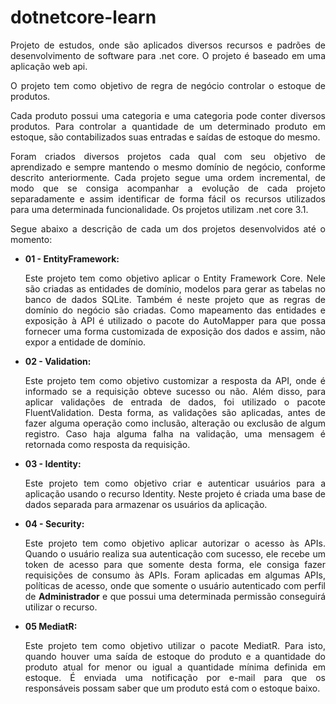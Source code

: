 # dotnetcore-learn
<p style="text-align: justify">
Projeto de estudos, onde são aplicados diversos recursos e padrões de desenvolvimento de software para .net core. O projeto é baseado em uma aplicação web api.
</p>
 
<p style="text-align: justify">
O projeto tem como objetivo de regra de negócio controlar o estoque de produtos.
</p>
<p style="text-align: justify">
Cada produto possui uma categoria e uma categoria pode conter diversos produtos. Para controlar a quantidade de um determinado produto em estoque, são contabilizados suas entradas e saídas de estoque do mesmo.
</p>
<p style="text-align: justify">
Foram criados diversos projetos cada qual com seu objetivo de aprendizado e sempre mantendo o mesmo domínio de negócio, conforme descrito anteriormente. 
Cada projeto segue uma ordem incremental, de modo que se consiga acompanhar a evolução de cada projeto separadamente e assim identificar de forma fácil os recursos utilizados para uma determinada funcionalidade. Os projetos utilizam .net core 3.1.
</p>
<p style="text-align: justify">
Segue abaixo a descrição de cada um dos projetos desenvolvidos até o momento:
</p>


- **01 - EntityFramework:** <p style="text-align: justify">Este projeto tem como objetivo aplicar o Entity Framework Core. Nele são criadas as entidades de domínio, modelos para gerar as tabelas no banco de dados SQLite. Também é neste projeto que as regras de domínio do negócio são criadas. Como mapeamento das entidades e exposição à API é utilizado o pacote do AutoMapper para que possa fornecer uma forma customizada de exposição dos dados e assim, não expor a entidade de domínio.
</p>

- **02 - Validation:** <p style="text-align: justify">Este projeto tem como objetivo customizar a resposta da API, onde é informado se a requisição obteve sucesso ou não. Além disso, para aplicar validações de entrada de dados, foi utilizado o pacote FluentValidation. Desta forma, as validações são aplicadas, antes de fazer alguma operação como inclusão, alteração ou exclusão de algum registro. Caso haja alguma falha na validação, uma mensagem é retornada como resposta da requisição.
</p>

- **03 - Identity:** <p style="text-align: justify">Este projeto tem como objetivo criar e autenticar usuários para a aplicação usando o recurso Identity. Neste projeto é criada uma base de dados separada para armazenar os usuários da aplicação.
</p>

- **04 - Security:** <p style="text-align: justify">Este projeto tem como objetivo aplicar autorizar o acesso às APIs. Quando o usuário realiza sua autenticação com sucesso, ele recebe um token de acesso para que somente desta forma, ele consiga fazer requisições de consumo às APIs. Foram aplicadas em algumas APIs, políticas de acesso, onde que somente o usuário autenticado com perfil de **Administrador** e que possui uma determinada permissão conseguirá utilizar o recurso.
</p>

- **05 MediatR:** <p style="text-align: justify">Este projeto tem como objetivo utilizar o pacote MediatR. Para isto, quando houver uma saída de estoque do produto e a quantidade do produto atual for menor ou igual a quantidade mínima definida em estoque.
É enviada uma notificação por e-mail para que os responsáveis possam saber que um produto está com o estoque baixo.
</p>
